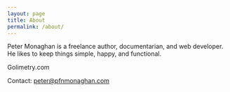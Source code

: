 ```yaml
---
layout: page
title: About
permalink: /about/
---
```


Peter Monaghan is a freelance author, documentarian, and web developer. He likes to keep things simple, happy, and functional.

Golimetry.com

Contact: peter@pfnmonaghan.com
